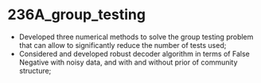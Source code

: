 # 236A_group_testing

- Developed three numerical methods to solve the group testing problem that can allow to significantly reduce the number of tests used;
- Considered and developed robust decoder algorithm in terms of False Negative with noisy data, and with and without prior of community structure;
